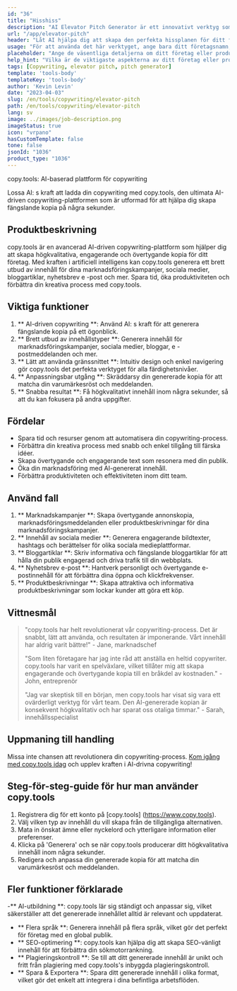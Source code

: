 ```yaml
---
id: "36"
title: "Hisshiss"
description: "AI Elevator Pitch Generator är ett innovativt verktyg som använder artificiell intelligens för att skapa övertygande och fängslande hissplaner för ditt företag, produkt eller tjänst.  Imponera potentiella kunder eller investerare med en kortfattad och engagerande tonhöjd som belyser de viktigaste aspekterna av ditt erbjudande, vilket gör att det sticker ut från tävlingen."
url: "/app/elevator-pitch"
header: "Låt AI hjälpa dig att skapa den perfekta hissplanen för ditt företag eller produkt."
usage: "För att använda det här verktyget, ange bara ditt företagsnamn, nyckelfunktioner och målgrupp.  Denna AI-generator kommer då att skapa en välgjord, kortfattad och övertygande hissplan som belyser de unika försäljningsställena för ditt företag eller produkt."
placeholder: "Ange de väsentliga detaljerna om ditt företag eller produkt, t.ex. företagsnamn, nyckelfunktioner, målgrupp, etc."
help_hint: "Vilka är de viktigaste aspekterna av ditt företag eller produkt som du vill fokusera på?  Ange några nyckelord relaterade till dessa aspekter, och vår AI kommer att skapa en engagerande hissplan baserad på din input."
tags: [Copywriting, elevator pitch, pitch generator]
template: 'tools-body'
templateKey: 'tools-body'
author: 'Kevin Levin'
date: "2023-04-03"
slug: /en/tools/copywriting/elevator-pitch
path: /en/tools/copywriting/elevator-pitch
lang: sv
image: ../images/job-description.png
imageStatus: true
icon: "vrpano"
hasCustomTemplate: false
tone: false
jsonId: "1036"
product_type: "1036"
---
```

copy.tools: AI-baserad plattform för copywriting

Lossa AI: s kraft att ladda din copywriting med copy.tools, den ultimata AI-driven copywriting-plattformen som är utformad för att hjälpa dig skapa fängslande kopia på några sekunder.

## Produktbeskrivning

copy.tools är en avancerad AI-driven copywriting-plattform som hjälper dig att skapa högkvalitativa, engagerande och övertygande kopia för ditt företag.  Med kraften i artificiell intelligens kan copy.tools generera ett brett utbud av innehåll för dina marknadsföringskampanjer, sociala medier, bloggartiklar, nyhetsbrev e -post och mer.  Spara tid, öka produktiviteten och förbättra din kreativa process med copy.tools.

## Viktiga funktioner

1. ** AI-driven copywriting **: Använd AI: s kraft för att generera fängslande kopia på ett ögonblick.
 2. ** Brett utbud av innehållstyper **: Generera innehåll för marknadsföringskampanjer, sociala medier, bloggar, e -postmeddelanden och mer.
 3. ** Lätt att använda gränssnittet **: Intuitiv design och enkel navigering gör copy.tools det perfekta verktyget för alla färdighetsnivåer.
 4. ** Anpassningsbar utgång **: Skräddarsy din genererade kopia för att matcha din varumärkesröst och meddelanden.
 5. ** Snabba resultat **: Få högkvalitativt innehåll inom några sekunder, så att du kan fokusera på andra uppgifter.

## Fördelar

- Spara tid och resurser genom att automatisera din copywriting-process.
- Förbättra din kreativa process med snabb och enkel tillgång till färska idéer.
- Skapa övertygande och engagerande text som resonera med din publik.
- Öka din marknadsföring med AI-genererat innehåll.
- Förbättra produktiviteten och effektiviteten inom ditt team.

## Använd fall

1. ** Marknadskampanjer **: Skapa övertygande annonskopia, marknadsföringsmeddelanden eller produktbeskrivningar för dina marknadsföringskampanjer.
 2. ** Innehåll av sociala medier **: Generera engagerande bildtexter, hashtags och berättelser för olika sociala medieplattformar.
 3. ** Bloggartiklar **: Skriv informativa och fängslande bloggartiklar för att hålla din publik engagerad och driva trafik till din webbplats.
 4. ** Nyhetsbrev e-post **: Hantverk personligt och övertygande e-postinnehåll för att förbättra dina öppna och klickfrekvenser.
 5. ** Produktbeskrivningar **: Skapa attraktiva och informativa produktbeskrivningar som lockar kunder att göra ett köp.

## Vittnesmål

> "copy.tools har helt revolutionerat vår copywriting-process. Det är snabbt, lätt att använda, och resultaten är imponerande. Vårt innehåll har aldrig varit bättre!"  - Jane, marknadschef
 >
 > "Som liten företagare har jag inte råd att anställa en heltid copywriter. copy.tools har varit en spelväxlare, vilket tillåter mig att skapa engagerande och övertygande kopia till en bråkdel av kostnaden."  - John, entreprenör
 >
 > "Jag var skeptisk till en början, men copy.tools har visat sig vara ett ovärderligt verktyg för vårt team. Den AI-genererade kopian är konsekvent högkvalitativ och har sparat oss otaliga timmar."  - Sarah, innehållsspecialist

## Uppmaning till handling

Missa inte chansen att revolutionera din copywriting-process. [Kom igång med copy.tools idag](https://www.copy.tools) och upplev kraften i AI-drivna copywriting!

## Steg-för-steg-guide för hur man använder copy.tools

1. Registrera dig för ett konto på [copy.tools] (https://www.copy.tools).
 2. Välj vilken typ av innehåll du vill skapa från de tillgängliga alternativen.
 3. Mata in önskat ämne eller nyckelord och ytterligare information eller preferenser.
 4. Klicka på 'Generera' och se när copy.tools producerar ditt högkvalitativa innehåll inom några sekunder.
 5. Redigera och anpassa din genererade kopia för att matcha din varumärkesröst och meddelanden.

## Fler funktioner förklarade

-** AI-utbildning **: copy.tools lär sig ständigt och anpassar sig, vilket säkerställer att det genererade innehållet alltid är relevant och uppdaterat.
 - ** Flera språk **: Generera innehåll på flera språk, vilket gör det perfekt för företag med en global publik.
 - ** SEO-optimering **: copy.tools kan hjälpa dig att skapa SEO-vänligt innehåll för att förbättra din sökmotorrankning.
 - ** Plagieringskontroll **: Se till att ditt genererade innehåll är unikt och fritt från plagiering med copy.tools's inbyggda plagieringskontroll.
 - ** Spara & Exportera **: Spara ditt genererade innehåll i olika format, vilket gör det enkelt att integrera i dina befintliga arbetsflöden.
